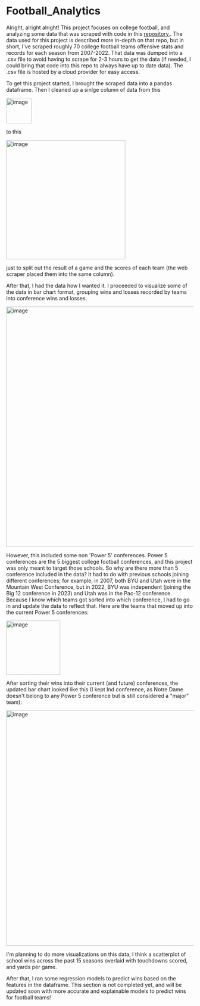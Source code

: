 # Football_Analytics

Alright, alright alright! This project focuses on college football, and analyzing some data that was scraped with code in this  <a href="https://github.com/havelljd/Football_Scraping">repository,</a>. The data used for this project is described more in-depth on that repo, but in short, I've scraped roughly 70 college football teams offensive stats and records for each season from 2007-2022. That data was dumped into a .csv file to avoid having to scrape for 2-3 hours to get the data (if needed, I could bring that code into this repo to always have up to date data). The .csv file is hosted by a cloud provider for easy access.

To get this project started, I brought the scraped data into a pandas dataframe. Then I cleaned up a sinlge column of data from this

<img width="68" alt="image" src="https://user-images.githubusercontent.com/8563653/210691533-f9c67ad8-dc56-46e3-86d2-98083c8f0892.png">

to this

<img width="320" alt="image" src="https://user-images.githubusercontent.com/8563653/210691598-64cc0d8e-3eb4-494d-bfbb-31047e515dfb.png">

just to split out the result of a game and the scores of each team (the web scraper placed them into the same column).

After that, I had the data how I wanted it. I proceeded to visualize some of the data in bar chart format, grouping wins and losses recorded by teams into conference wins and losses.

<img width="645" alt="image" src="https://user-images.githubusercontent.com/8563653/210692977-788fb55a-b84d-4083-be44-519c48167dcf.png">

However, this included some non 'Power 5' conferences. Power 5 conferences are the 5 biggest college football conferences, and this project was only meant to target those schools. So why are there more than 5 conference included in the data? It had to do with previous schools joining different conferences; for example, in 2007, both BYU and Utah were in the Mountain West Conference, but in 2022, BYU was independent (joining the Big 12 conference in 2023) and Utah was in the Pac-12 conference. Because I know which teams got sorted into which conference, I had to go in and update the data to reflect that. Here are the teams that moved up into the current Power 5 conferences:

<img width="145" alt="image" src="https://user-images.githubusercontent.com/8563653/210693665-1fc8fbde-f240-49af-90ce-1e94b117b89d.png">

After sorting their wins into their current (and future) conferences, the updated bar chart looked like this (I kept Ind conference, as Notre Dame doesn't belong to any Power 5 conference but is still considered a "major" team):

<img width="632" alt="image" src="https://user-images.githubusercontent.com/8563653/210694621-45b262f8-0854-4de6-9b2f-9b86ef65d0b3.png">

I'm planning to do more visualizations on this data; I think a scatterplot of school wins across the past 15 seasons overlaid with touchdowns scored, and yards per game.

After that, I ran some regression models to predict wins based on the features in the dataframe. This section is not completed yet, and will be updated soon with more accurate and explainable models to predict wins for football teams!
